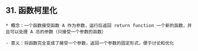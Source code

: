 ## 31. 函数柯里化

    * 概念：一个函数接受函数 A 作为参数，运行后返回 return function 一个新的函数，并且可以处理 A 总的参数（只接受一个参数的函数）

    - 意义：将函数完全变成了接受一个参数，返回一个参数的固定形式，便于讨论和优化
